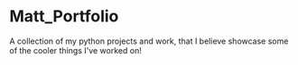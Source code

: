 # Matt_Portfolio
A collection of my python projects and work, that I believe showcase some of the cooler things I've worked on!
